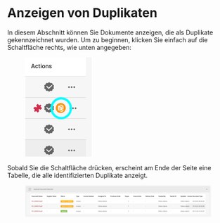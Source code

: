 # Anzeigen von Duplikaten

In diesem Abschnitt können Sie Dokumente anzeigen, die als Duplikate gekennzeichnet wurden. Um zu beginnen, klicken Sie einfach auf die Schaltfläche rechts, wie unten angegeben:

<figure><img src="../../.gitbook/assets/duplicate_documents.png" alt=""><figcaption></figcaption></figure>

Sobald Sie die Schaltfläche drücken, erscheint am Ende der Seite eine Tabelle, die alle identifizierten Duplikate anzeigt.

<figure><img src="../../.gitbook/assets/duplicate_documents2.png" alt=""><figcaption></figcaption></figure>
